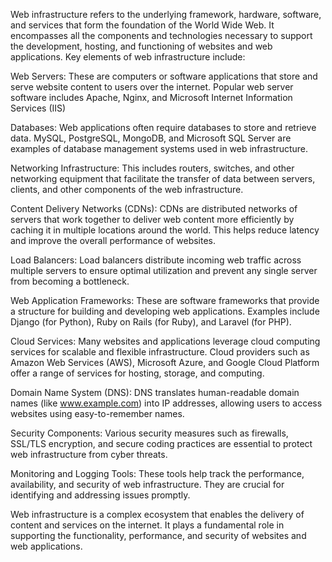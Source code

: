 Web infrastructure refers to the underlying framework, hardware, software, and services that form the foundation of the World Wide Web. It encompasses all the components and technologies necessary to support the development, hosting, and functioning of websites and web applications. Key elements of web infrastructure include:

Web Servers: These are computers or software applications that store and serve website content to users over the internet. Popular web server software includes Apache, Nginx, and Microsoft Internet Information Services (IIS)

Databases: Web applications often require databases to store and retrieve data. MySQL, PostgreSQL, MongoDB, and Microsoft SQL Server are examples of database management systems used in web infrastructure.

Networking Infrastructure: This includes routers, switches, and other networking equipment that facilitate the transfer of data between servers, clients, and other components of the web infrastructure.

Content Delivery Networks (CDNs): CDNs are distributed networks of servers that work together to deliver web content more efficiently by caching it in multiple locations around the world. This helps reduce latency and improve the overall performance of websites.

Load Balancers: Load balancers distribute incoming web traffic across multiple servers to ensure optimal utilization and prevent any single server from becoming a bottleneck.

Web Application Frameworks: These are software frameworks that provide a structure for building and developing web applications. Examples include Django (for Python), Ruby on Rails (for Ruby), and Laravel (for PHP).

Cloud Services: Many websites and applications leverage cloud computing services for scalable and flexible infrastructure. Cloud providers such as Amazon Web Services (AWS), Microsoft Azure, and Google Cloud Platform offer a range of services for hosting, storage, and computing.

Domain Name System (DNS): DNS translates human-readable domain names (like www.example.com) into IP addresses, allowing users to access websites using easy-to-remember names.

Security Components: Various security measures such as firewalls, SSL/TLS encryption, and secure coding practices are essential to protect web infrastructure from cyber threats.

Monitoring and Logging Tools: These tools help track the performance, availability, and security of web infrastructure. They are crucial for identifying and addressing issues promptly.

Web infrastructure is a complex ecosystem that enables the delivery of content and services on the internet. It plays a fundamental role in supporting the functionality, performance, and security of websites and web applications.
